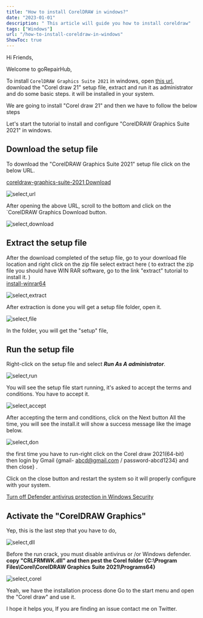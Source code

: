```yaml
---
title: "How to install CorelDRAW in windows?"
date: "2023-01-01"
description: " This article will guide you how to install coreldraw"
tags: ["Windows"]
url: "/how-to-install-coreldraw-in-windows"
ShowToc: true
---
```


Hi Friends,

Welcome to goRepairHub,

To install `CorelDRAW Graphics Suite 2021` in windows, open <a href="https://getintopc.com/softwares/design/coreldraw-graphics-suite-2021-free-download/">
this url</a>, download the "Corel draw 21"  setup file, extract and run it as administrator and do some basic steps. it will be installed in your system.

We are going to install "Corel draw 21"  and then we have to follow the below steps


Let's start the tutorial to install and configure "CorelDRAW Graphics Suite 2021" in windows.

## Download the setup file

To download the "CorelDRAW Graphics Suite 2021" setup file click on the below URL.

<a href="https://getintopc.com/softwares/design/coreldraw-graphics-suite-2021-free-download/">coreldraw-graphics-suite-2021 Download</a>

![select,url](https://gorepairhub.github.io/images/2022-11-20-install-corel-draw-21-in-windows/search-corel.png)

After opening the above URL, scroll to the bottom and click on the `CorelDRAW Graphics Download button.

![select,download](https://gorepairhub.github.io/images/2022-11-20-install-corel-draw-21-in-windows/download-corel.png)


## Extract the setup file

After the download completed of the setup file, go to your download file location and right click on the zip file select extract here 
( to extract the zip file you should have WIN RAR software, go to the link "extract" tutorial to install it. )  
<a href= "/how-to-install-winrar-in-windows/">install-winrar64</a>

![select,extract](https://gorepairhub.github.io/images/2022-11-20-install-corel-draw-21-in-windows/exatract-corel.png)

After extraction is done you will get a setup file folder, open it.

![select,file](https://gorepairhub.github.io/images/2022-11-20-install-corel-draw-21-in-windows/password-123.png)

In the folder, you will get the "setup" file, 

## Run the setup file

Right-click on the setup file and select ***Run As A administrator***.

![select,run](https://gorepairhub.github.io/images/2022-11-20-install-corel-draw-21-in-windows/run-as-adm.png)

You will see the setup file start running, it's asked to accept the terms and conditions. You have to accept it.

![select,accept](https://gorepairhub.github.io/images/2022-11-20-install-corel-draw-21-in-windows/acecpt-serial.png)

After accepting the term and conditions, click on the Next button All the time, you will see the install.it will show a success message like the image below. 

![select,don](https://gorepairhub.github.io/images/2022-11-20-install-corel-draw-21-in-windows/account-abcd.png)

the first time you have to run-right click  on the Corel draw 2021(64-bit) <br>
then login by Gmail
{gmail- abcd@gmail.com / password-abcd1234} and then close} .

Click on the close button and restart the system so it will properly configure with your system.

<a href="/how-to-disable-windows-defender/">Turn off Defender antivirus protection in Windows Security</a>

## Activate the "CorelDRAW Graphics"

Yep, this is the last step that you have to do, 

![select,dll](https://gorepairhub.github.io/images/2022-11-20-install-corel-draw-21-in-windows/cappy-ddl.png)

Before the run crack, you must disable antivirus or /or Windows defender.<br>
<b>copy "CRLFRMWK.dll"  and then pest the Corel folder {C:\Program Files\Corel\CorelDRAW Graphics Suite 2021\Programs64}</b>


![select,corel](https://gorepairhub.github.io/images/2022-11-20-install-corel-draw-21-in-windows/use-corel.png)

Yeah, we have the installation process done Go to the start menu and open the "Corel draw" and use it.

I hope it helps you, If you are finding an issue contact me on Twitter.